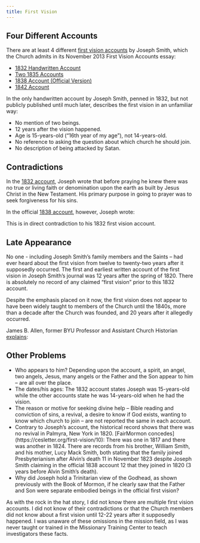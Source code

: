 ```yaml
---
title: First Vision
---
```


<RedTitleBar
  title="First Vision"
  subtitle="Concerns & Questions"
/>

<QuoteWithReference
  quote="Our whole strength rests on the validity of that [first] vision. It either occurred or it did not occur. If it did not, then this work is a fraud. If it did, then it is the most important and wonderful work under the heavens."
  attribution="President Gordon B. Hinckley"
  source="The Marvelous Foundation of our Faith"
  link="https://www.cesletter.org/first-vision/1"
/>

## Four Different Accounts

There are at least 4 different [first vision accounts](https://www.cesletter.org/first-vision) by Joseph Smith, which the Church admits in its November 2013 First Vision Accounts essay:

* [1832 Handwritten Account](https://www.cesletter.org/first-vision/3)
* [Two 1835 Accounts](https://www.cesletter.org/first-vision/4)
* [1838 Account (Official Version)](https://www.cesletter.org/first-vision/5)
* [1842 Account](https://www.cesletter.org/first-vision/6)

In the only handwritten account by Joseph Smith, penned in 1832, but not publicly published until much later, describes the first vision in an unfamiliar way:

<IndentedQuote quote="...and while in the attitude of calling upon the Lord in the 16th year of my age a piller of fire light above the brightness of the sun at noon day come down from above and rested upon me and I was filled with the spirit of god and the Lord opened the heavens upon me and I saw the Lord and he spake unto me saying Joseph my son thy sins are forgiven thee. Go thy way walk in my statutes and keep my commandments behold I am the Lord of glory I was crucifyed for the world that all those who believe on my name may have Eternal life..." />

* No mention of two beings.
* 12 years after the vision happened.
* Age is 15-years-old (“16th year of my age”), not 14-years-old.
* No reference to asking the question about which church he should join.
* No description of being attacked by Satan.

## Contradictions

In the [1832 account](https://www.cesletter.org/first-vision/3), Joseph wrote that before praying he knew there was no true or living faith or denomination upon the earth as built by Jesus Christ in the New Testament. His primary purpose in going to prayer was to seek forgiveness for his sins.

<IndentedQuote quote="...by searching the scriptures I found that mankind did not come unto the Lord but that they had apostatized from the true and living faith, and there was no society or denomination that was built upon the gospel of Jesus Christ..." />

In the official [1838 account](https://www.cesletter.org/first-vision/5), however, Joseph wrote:

<IndentedQuote quote='My object in going to inquire of the Lord was to know which of all the sects was right, that I might know which to join"..."(for at this time it had never entered into my heart that all were wrong).' />

This is in direct contradiction to his 1832 first vision account.

## Late Appearance

No one - including Joseph Smith’s family members and the Saints – had ever heard about the first vision from twelve to twenty-two years after it supposedly occurred. The first and earliest written account of the first vision in Joseph Smith’s journal was 12 years after the spring of 1820. There is absolutely no record of any claimed “first vision” prior to this 1832 account.

Despite the emphasis placed on it now, the first vision does not appear to have been widely taught to members of the Church until the 1840s, more than a decade after the Church was founded, and 20 years after it allegedly occurred.

James B. Allen, former BYU Professor and Assistant Church Historian [explains](https://www.cesletter.org/first-vision/9):

<IndentedQuote quote="There is little if any evidence, however, that by the early 1830’s Joseph Smith was telling the story in public. At least if he were telling it, no one seemed to consider it important enough to have recorded it at the time, and no one was criticizing him for it. Not even in his own history did Joseph Smith mention being criticized in this period for telling the story of the first vision...The fact that none of the available contemporary writings about Joseph Smith in the 1830’s, none of the publications of the Church in that decade, and no contemporary journal or correspondence yet discovered mentions the story of the first vision is convincing evidence that at best it received only limited circulation in those early days." />

## Other Problems

<ul>
  <li>Who appears to him? Depending upon the account, a spirit, an angel, two angels, Jesus, many angels or the Father and the Son appear to him – are all over the place.</li>
  <li>The dates/his ages: The 1832 account states Joseph was 15-years-old while the other accounts state he was 14-years-old when he had the vision.</li>
  <li>The reason or motive for seeking divine help – Bible reading and conviction of sins, a revival, a desire to know if God exists, wanting to know which church to join – are not reported the same in each account.</li>
  <li>
    Contrary to Joseph’s account, the historical record shows that there was no revival in Palmyra, New York in 1820. [FairMormon concedes](https://cesletter.org/first-vision/10):
    <IndentedQuote quote="While these revivals did not occur in Palmyra itself, their mention in the local newspaper would have given Joseph Smith the sense that there was substantial revival activity in the region." className="py-3" />
    There was one in 1817 and there was another in 1824. There are records from his brother, William Smith, and his mother, Lucy Mack Smith, both stating that the family joined Presbyterianism after Alvin’s death 11 in November 1823 despite Joseph Smith claiming in the official 1838 account 12 that they joined in 1820 (3 years before Alvin Smith’s death).
  </li>
  <li>Why did Joseph hold a Trinitarian view of the Godhead, as shown previously with the Book of Mormon, if he clearly saw that the Father and Son were separate embodied beings in the official first vision?</li>
</ul>

As with the rock in the hat story, I did not know there are multiple first vision accounts. I did not know of their contradictions or that the Church members did not know about a first vision until 12-22 years after it supposedly happened. I was unaware of these omissions in the mission field, as I was never taught or trained in the Missionary Training Center to teach investigators these facts.